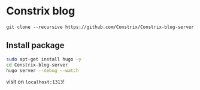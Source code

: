 # Constrix blog

```
git clone --recursive https://github.com/Constrix/Constrix-blog-server
```

## Install package

```sh
sudo apt-get install hugo -y
cd Constrix-blog-server
hugo server --debug --watch
```

visit on `localhost:1313`!
